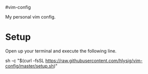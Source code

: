 #vim-config

My personal vim config.

# Setup
Open up your terminal and execute the following line.

  sh -c "$(curl -fsSL https://raw.githubusercontent.com/hlysig/vim-config/master/setup.sh)"
